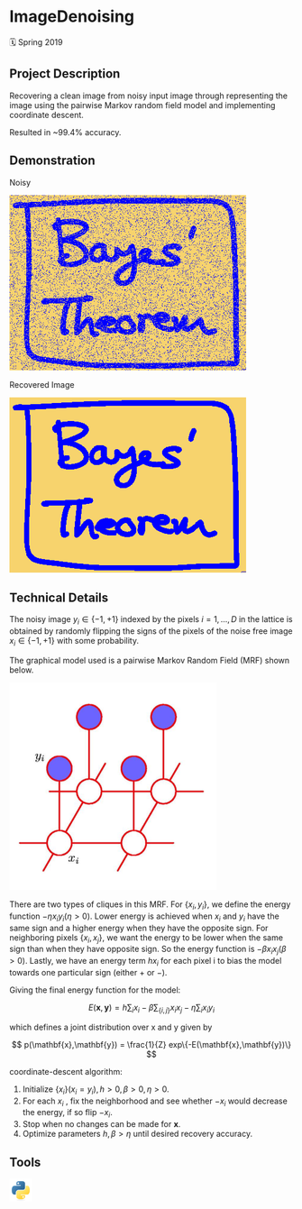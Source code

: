 # ImageDenoising

🗓 Spring 2019 

## Project  Description
Recovering a clean image from noisy input image through representing the image using the pairwise Markov random field model and implementing coordinate descent.

Resulted in ~99.4% accuracy.

## Demonstration

Noisy

![noisy](Bayesnoise_textbook.png)

Recovered Image

![recovered](Bayes_textbook.png)


## Technical Details

The noisy image $y_i \in \lbrace -1, +1 \rbrace$  indexed by the pixels $i = 1, ... , D$  in the lattice is obtained by randomly flipping the signs of the pixels of the noise free image $x_i \in \lbrace -1, +1 \rbrace$ with some probability.

The graphical model used is a pairwise Markov Random Field (MRF) shown below.

![mrf diagram](mrf.png)

There are two types of cliques in this MRF. For  $\lbrace x_i, y_i\rbrace$, we define the energy function $-\eta x_i y_i (\eta > 0).$ Lower energy is achieved when $x_i$ and $y_i$ have the same sign and a higher energy when they have the opposite sign. For  neighboring pixels $\lbrace x_i, x_j\rbrace$, we want the energy to be lower when the same sign than when they have opposite sign. So the energy function is $-\beta x_i x_j (\beta > 0).$ Lastly, we have an energy term $hx_i$ for each pixel i to bias the model towards one particular sign (either + or −). 

Giving the final energy function for the model:

$$
E(\mathbf{x},\mathbf{y}) = h \sum_i x_i -\beta \sum_{\{i,j\}} x_i x_j - \eta \sum_{i} x_iy_i
$$

which defines a joint distribution over x and y given by

$$
p(\mathbf{x},\mathbf{y}) = \frac{1}{Z} exp\{-E(\mathbf{x},\mathbf{y})\}
$$

coordinate-descent algorithm:
1. Initialize $\lbrace x_i\rbrace (x_i=y_i), h>0, \beta >0, \eta>0$.
2. For each $x_i$ , fix the neighborhood and see whether $- x_i$ would decrease the energy, if so flip $-x_i$.
3. Stop when no changes can be made for $\mathbf{x}$.
4. Optimize parameters $h, \beta > \eta$ until desired recovery accuracy.

## Tools

</a> <a href="https://www.python.org" target="_blank" rel="noreferrer"> <img src="https://raw.githubusercontent.com/devicons/devicon/master/icons/python/python-original.svg" alt="python" width="40" height="40"/> </a>
